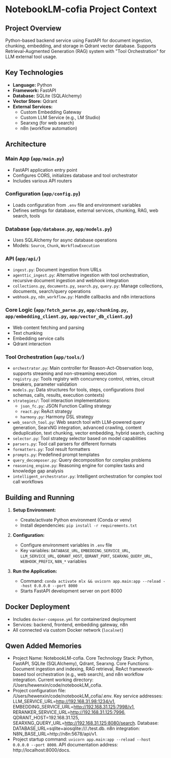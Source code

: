 # NotebookLM-cofia Project Context

## Project Overview

Python-based backend service using FastAPI for document ingestion, chunking, embedding, and storage in Qdrant vector database. Supports Retrieval-Augmented Generation (RAG) system with "Tool Orchestration" for LLM external tool usage.

## Key Technologies

- **Language:** Python
- **Framework:** FastAPI
- **Database:** SQLite (SQLAlchemy)
- **Vector Store:** Qdrant
- **External Services:**
  - Custom Embedding Gateway
  - Custom LLM Service (e.g., LM Studio)
  - Searxng (for web search)
  - n8n (workflow automation)

## Architecture

### Main App (`app/main.py`)
- FastAPI application entry point
- Configures CORS, initializes database and tool orchestrator
- Includes various API routers

### Configuration (`app/config.py`)
- Loads configuration from `.env` file and environment variables
- Defines settings for database, external services, chunking, RAG, web search, tools

### Database (`app/database.py`, `app/models.py`)
- Uses SQLAlchemy for async database operations
- Models: `Source`, `Chunk`, `WorkflowExecution`

### API (`app/api/`)
- `ingest.py`: Document ingestion from URLs
- `agenttic_ingest.py`: Alternative ingestion with tool orchestration, recursive document ingestion and webhook integration
- `collections.py`, `documents.py`, `search.py`, `query.py`: Manage collections, documents, search/query operations
- `webhook.py`, `n8n_workflow.py`: Handle callbacks and n8n interactions

### Core Logic (`app/fetch_parse.py`, `app/chunking.py`, `app/embedding_client.py`, `app/vector_db_client.py`)
- Web content fetching and parsing
- Text chunking
- Embedding service calls
- Qdrant interaction

### Tool Orchestration (`app/tools/`)
- `orchestrator.py`: Main controller for Reason-Act-Observation loop, supports streaming and non-streaming execution
- `registry.py`: Tools registry with concurrency control, retries, circuit breakers, parameter validation
- `models.py`: Data structures for tools, steps, configurations (tool schemas, calls, results, execution contexts)
- `strategies/`: Tool interaction implementations:
  - `json_fc.py`: JSON Function Calling strategy
  - `react.py`: ReAct strategy  
  - `harmony.py`: Harmony DSL strategy
- `web_search_tool.py`: Web search tool with LLM-powered query generation, SearxNG integration, advanced crawling, content deduplication, text chunking, vector embedding, hybrid search, caching
- `selector.py`: Tool strategy selector based on model capabilities
- `parsers.py`: Tool call parsers for different formats
- `formatters.py`: Tool result formatters
- `prompts.py`: Predefined prompt templates
- `query_decomposer.py`: Query decomposition for complex problems
- `reasoning_engine.py`: Reasoning engine for complex tasks and knowledge gap analysis
- `intelligent_orchestrator.py`: Intelligent orchestration for complex tool call workflows

## Building and Running

1. **Setup Environment:**
   - Create/activate Python environment (Conda or venv)
   - Install dependencies: `pip install -r requirements.txt`

2. **Configuration:**
   - Configure environment variables in `.env` file
   - Key variables: `DATABASE_URL`, `EMBEDDING_SERVICE_URL`, `LLM_SERVICE_URL`, `QDRANT_HOST`, `QDRANT_PORT`, `SEARXNG_QUERY_URL`, `WEBHOOK_PREFIX`, `N8N_*` variables

3. **Run the Application:**
   - Command: `conda activate mlx && uvicorn app.main:app --reload --host 0.0.0.0 --port 8000`
   - Starts FastAPI development server on port 8000

## Docker Deployment

- Includes `docker-compose.yml` for containerized deployment
- Services: backend, frontend, embedding gateway, n8n
- All connected via custom Docker network (`localnet`)

## Qwen Added Memories
- Project Name: NotebookLM-cofia. Core Technology Stack: Python, FastAPI, SQLite (SQLAlchemy), Qdrant, Searxng. Core Functions: Document ingestion and indexing, RAG retrieval, ReAct framework-based tool orchestration (e.g., web search), and n8n workflow integration. Current working directory: /Users/hewenxin/code/notebookLM_cofia.
- Project configuration file: /Users/hewenxin/code/notebookLM_cofia/.env. Key service addresses: LLM_SERVICE_URL=http://192.168.31.98:1234/v1, EMBEDDING_SERVICE_URL=http://192.168.31.125:7998/v1, RERANKER_SERVICE_URL=http://192.168.31.125:7996, QDRANT_HOST=192.168.31.125, SEARXNG_QUERY_URL=http://192.168.31.125:8080/search. Database: DATABASE_URL=sqlite+aiosqlite:///./test.db. n8n integration: N8N_BASE_URL=http://n8n:5678/api/v1.
- Project startup command: `uvicorn app.main:app --reload --host 0.0.0.0 --port 8000`. API documentation address: http://localhost:8000/docs.